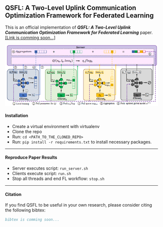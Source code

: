 ## QSFL: A Two-Level Uplink Communication Optimization Framework for Federated Learning
This is an official implementation of ***QSFL: A Two-Level Uplink Communication Optimization Framework for Federated Learning*** paper. [[Link is comming soon...]]()

![](QSFL_pipline.png)

#### Installation
- Create a virtual environment with virtualenv
- Clone the repo
- Run: ```cd <PATH_TO_THE_CLONED_REPO>```
- Run: ```pip install -r requirements.txt``` to install necessary packages.

---------

#### Reproduce Paper Results
- Server executes script: ```run_server.sh ```
- Clients execute script: ```run.sh```
- Stop all threads and end FL workflow: ```stop.sh```
---------



#### Citation

If you find QSFL to be useful in your own research, please consider citing the following bibtex:

```bib
bibtex is comming soon...
```
